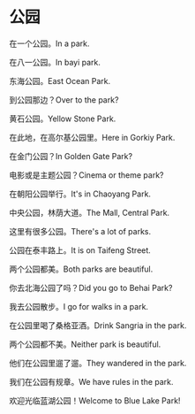 # 公园

<p><span class="chinese">在一个公园。</span><span class="english">In a park.</span></p>

<p><span class="chinese">在八一公园。</span><span class="english">In bayi park.</span></p>

<p><span class="chinese">东海公园。</span><span class="english">East Ocean Park.</span></p>

<p><span class="chinese">到公园那边？</span><span class="english">Over to the park?</span></p>

<p><span class="chinese">黄石公园。</span><span class="english">Yellow Stone Park.</span></p>

<p><span class="chinese">在此地，在高尔基公园里。</span><span class="english">Here in Gorkiy Park.</span></p>

<p><span class="chinese">在金门公园？</span><span class="english">In Golden Gate Park?</span></p>

<p><span class="chinese">电影或是主题公园？</span><span class="english">Cinema or theme park?</span></p>

<p><span class="chinese">在朝阳公园举行。</span><span class="english">It's in Chaoyang Park.</span></p>

<p><span class="chinese">中央公园，林荫大道。</span><span class="english">The Mall, Central Park.</span></p>

<p><span class="chinese">这里有很多公园。</span><span class="english">There's a lot of parks.</span></p>

<p><span class="chinese">公园在泰丰路上。</span><span class="english">It is on Taifeng Street.</span></p>

<p><span class="chinese">两个公园都美。</span><span class="english">Both parks are beautiful.</span></p>

<p><span class="chinese">你去北海公园了吗？</span><span class="english">Did you go to Behai Park?</span></p>

<p><span class="chinese">我去公园散步。</span><span class="english">I go for walks in a park.</span></p>

<p><span class="chinese">在公园里喝了桑格亚酒。</span><span class="english">Drink Sangria in the park.</span></p>

<p><span class="chinese">两个公园都不美。</span><span class="english">Neither park is beautiful.</span></p>

<p><span class="chinese">他们在公园里遛了遛。</span><span class="english">They wandered in the park.</span></p>

<p><span class="chinese">我们在公园有规章。</span><span class="english">We have rules in the park.</span></p>

<p><span class="chinese">欢迎光临蓝湖公园！</span><span class="english">Welcome to Blue Lake Park!</span></p>


